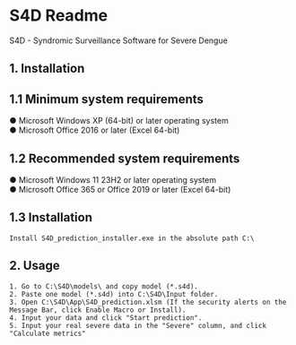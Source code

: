 # S4D Readme
S4D - Syndromic Surveillance Software for Severe Dengue
## 1. Installation
## 1.1 Minimum system requirements
● Microsoft Windows XP (64-bit) or later operating system  
● Microsoft Office 2016 or later (Excel 64-bit)
## 1.2 Recommended system requirements
● Microsoft Windows 11 23H2 or later operating system  
● Microsoft Office 365 or Office 2019 or later (Excel 64-bit)  
## 1.3 Installation
```
Install S4D_prediction_installer.exe in the absolute path C:\
```
## 2. Usage
```
1. Go to C:\S4D\models\ and copy model (*.s4d).
2. Paste one model (*.s4d) into C:\S4D\Input folder.
3. Open C:\S4D\App\S4D_prediction.xlsm (If the security alerts on the Message Bar, click Enable Macro or Install).
4. Input your data and click "Start prediction".
5. Input your real severe data in the "Severe" column, and click "Calculate metrics"
```
